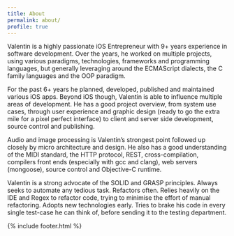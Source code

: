 ```yaml
---
title: About
permalink: about/
profile: true
---
```


Valentin is a highly passionate iOS Entrepreneur with 9+ years experience in software development. Over the years, he worked on multiple projects, using various paradigms, technologies, frameworks and programming languages, but generally leveraging around the ECMAScript dialects, the C family languages and the OOP paradigm.

For the past 6+ years he planned, developed, published and maintained various iOS apps. Beyond iOS though, Valentin is able to influence multiple areas of development. He has a good project overview, from system use cases, through user experience and graphic design (ready to go the extra mile for a pixel perfect interface) to client and server side development, source control and publishing.

Audio and image processing is Valentin’s strongest point followed up closely by micro architecture and design. He also has a good understanding of the MIDI standard, the HTTP protocol, REST, cross-compilation, compilers front ends (especially with gcc and clang), web servers (mongoose), source control and Objective-C runtime.

Valentin is a strong advocate of the SOLID and GRASP principles.
Always seeks to automate any tedious task.
Refactors often.
Relies heavily on the IDE and Regex to refactor code, trying to minimise the effort of manual refactoring.
Adopts new technologies early.
Tries to brake his code in every single test-case he can think of, before sending it to the testing department.

{% include footer.html %}
